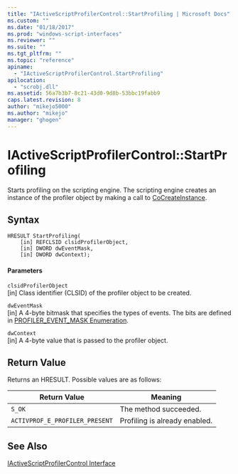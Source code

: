 ```yaml
---
title: "IActiveScriptProfilerControl::StartProfiling | Microsoft Docs"
ms.custom: ""
ms.date: "01/18/2017"
ms.prod: "windows-script-interfaces"
ms.reviewer: ""
ms.suite: ""
ms.tgt_pltfrm: ""
ms.topic: "reference"
apiname: 
  - "IActiveScriptProfilerControl.StartProfiling"
apilocation: 
  - "scrobj.dll"
ms.assetid: 56a7b3b7-8c21-43d0-9d8b-53bbc19fabb9
caps.latest.revision: 8
author: "mikejo5000"
ms.author: "mikejo"
manager: "ghogen"
---
```

# IActiveScriptProfilerControl::StartProfiling
Starts profiling on the scripting engine. The scripting engine creates an instance of the profiler object by making a call to [CoCreateInstance](https://docs.microsoft.com/windows/desktop/api/combaseapi/nf-combaseapi-cocreateinstance).  
  
## Syntax  
  
```  
HRESULT StartProfiling(  
    [in] REFCLSID clsidProfilerObject,  
    [in] DWORD dwEventMask,  
    [in] DWORD dwContext);  
```  
  
#### Parameters  
 `clsidProfilerObject`  
 [in] Class identifier (CLSID) of the profiler object to be created.  
  
 `dwEventMask`  
 [in] A 4-byte bitmask that specifies the types of events. The bits are defined in [PROFILER_EVENT_MASK Enumeration](../../winscript/reference/profiler-event-mask-enumeration.md).  
  
 `dwContext`  
 [in] A 4-byte value that is passed to the profiler object.  
  
## Return Value  
 Returns an HRESULT. Possible values are as follows:  
  
|Return Value|Meaning|  
|------------------|-------------|  
|`S_OK`|The method succeeded.|  
|`ACTIVPROF_E_PROFILER_PRESENT`|Profiling is already enabled.|  
  
## See Also  
 [IActiveScriptProfilerControl Interface](../../winscript/reference/iactivescriptprofilercontrol-interface.md)
